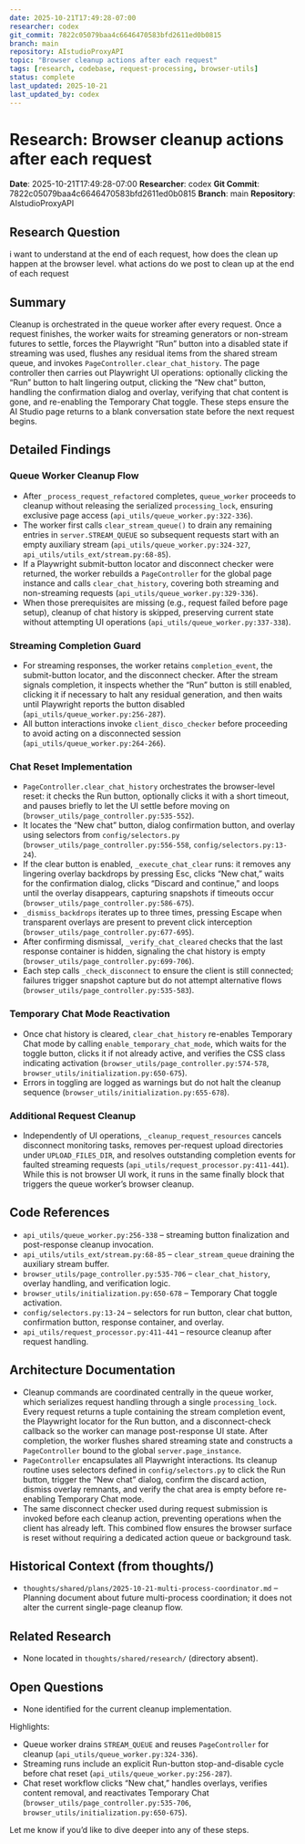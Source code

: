 ```yaml
---
date: 2025-10-21T17:49:28-07:00
researcher: codex
git_commit: 7822c05079baa4c6646470583bfd2611ed0b0815
branch: main
repository: AIstudioProxyAPI
topic: "Browser cleanup actions after each request"
tags: [research, codebase, request-processing, browser-utils]
status: complete
last_updated: 2025-10-21
last_updated_by: codex
---
```

# Research: Browser cleanup actions after each request
**Date**: 2025-10-21T17:49:28-07:00
**Researcher**: codex
**Git Commit**: 7822c05079baa4c6646470583bfd2611ed0b0815
**Branch**: main
**Repository**: AIstudioProxyAPI

## Research Question
i want to understand at the end of each request, how does the clean up happen at the browser level. what actions do we post to clean up at the end of each request

## Summary
Cleanup is orchestrated in the queue worker after every request. Once a request finishes, the worker waits for streaming generators or non-stream futures to settle, forces the Playwright “Run” button into a disabled state if streaming was used, flushes any residual items from the shared stream queue, and invokes `PageController.clear_chat_history`. The page controller then carries out Playwright UI operations: optionally clicking the “Run” button to halt lingering output, clicking the “New chat” button, handling the confirmation dialog and overlay, verifying that chat content is gone, and re-enabling the Temporary Chat toggle. These steps ensure the AI Studio page returns to a blank conversation state before the next request begins.

## Detailed Findings
### Queue Worker Cleanup Flow
- After `_process_request_refactored` completes, `queue_worker` proceeds to cleanup without releasing the serialized `processing_lock`, ensuring exclusive page access (`api_utils/queue_worker.py:322-336`).
- The worker first calls `clear_stream_queue()` to drain any remaining entries in `server.STREAM_QUEUE` so subsequent requests start with an empty auxiliary stream (`api_utils/queue_worker.py:324-327`, `api_utils/utils_ext/stream.py:68-85`).
- If a Playwright submit-button locator and disconnect checker were returned, the worker rebuilds a `PageController` for the global page instance and calls `clear_chat_history`, covering both streaming and non-streaming requests (`api_utils/queue_worker.py:329-336`).
- When those prerequisites are missing (e.g., request failed before page setup), cleanup of chat history is skipped, preserving current state without attempting UI operations (`api_utils/queue_worker.py:337-338`).

### Streaming Completion Guard
- For streaming responses, the worker retains `completion_event`, the submit-button locator, and the disconnect checker. After the stream signals completion, it inspects whether the “Run” button is still enabled, clicking it if necessary to halt any residual generation, and then waits until Playwright reports the button disabled (`api_utils/queue_worker.py:256-287`).
- All button interactions invoke `client_disco_checker` before proceeding to avoid acting on a disconnected session (`api_utils/queue_worker.py:264-266`).

### Chat Reset Implementation
- `PageController.clear_chat_history` orchestrates the browser-level reset: it checks the Run button, optionally clicks it with a short timeout, and pauses briefly to let the UI settle before moving on (`browser_utils/page_controller.py:535-552`).
- It locates the “New chat” button, dialog confirmation button, and overlay using selectors from `config/selectors.py` (`browser_utils/page_controller.py:556-558`, `config/selectors.py:13-24`).
- If the clear button is enabled, `_execute_chat_clear` runs: it removes any lingering overlay backdrops by pressing Esc, clicks “New chat,” waits for the confirmation dialog, clicks “Discard and continue,” and loops until the overlay disappears, capturing snapshots if timeouts occur (`browser_utils/page_controller.py:586-675`).
- `_dismiss_backdrops` iterates up to three times, pressing Escape when transparent overlays are present to prevent click interception (`browser_utils/page_controller.py:677-695`).
- After confirming dismissal, `_verify_chat_cleared` checks that the last response container is hidden, signaling the chat history is empty (`browser_utils/page_controller.py:699-706`).
- Each step calls `_check_disconnect` to ensure the client is still connected; failures trigger snapshot capture but do not attempt alternative flows (`browser_utils/page_controller.py:535-583`).

### Temporary Chat Mode Reactivation
- Once chat history is cleared, `clear_chat_history` re-enables Temporary Chat mode by calling `enable_temporary_chat_mode`, which waits for the toggle button, clicks it if not already active, and verifies the CSS class indicating activation (`browser_utils/page_controller.py:574-578`, `browser_utils/initialization.py:650-675`).
- Errors in toggling are logged as warnings but do not halt the cleanup sequence (`browser_utils/initialization.py:655-678`).

### Additional Request Cleanup
- Independently of UI operations, `_cleanup_request_resources` cancels disconnect monitoring tasks, removes per-request upload directories under `UPLOAD_FILES_DIR`, and resolves outstanding completion events for faulted streaming requests (`api_utils/request_processor.py:411-441`). While this is not browser UI work, it runs in the same finally block that triggers the queue worker’s browser cleanup.

## Code References
- `api_utils/queue_worker.py:256-338` – streaming button finalization and post-response cleanup invocation.
- `api_utils/utils_ext/stream.py:68-85` – `clear_stream_queue` draining the auxiliary stream buffer.
- `browser_utils/page_controller.py:535-706` – `clear_chat_history`, overlay handling, and verification logic.
- `browser_utils/initialization.py:650-678` – Temporary Chat toggle activation.
- `config/selectors.py:13-24` – selectors for run button, clear chat button, confirmation button, response container, and overlay.
- `api_utils/request_processor.py:411-441` – resource cleanup after request handling.

## Architecture Documentation
- Cleanup commands are coordinated centrally in the queue worker, which serializes request handling through a single `processing_lock`. Every request returns a tuple containing the stream completion event, the Playwright locator for the Run button, and a disconnect-check callback so the worker can manage post-response UI state. After completion, the worker flushes shared streaming state and constructs a `PageController` bound to the global `server.page_instance`.
- `PageController` encapsulates all Playwright interactions. Its cleanup routine uses selectors defined in `config/selectors.py` to click the Run button, trigger the “New chat” dialog, confirm the discard action, dismiss overlay remnants, and verify the chat area is empty before re-enabling Temporary Chat mode.
- The same disconnect checker used during request submission is invoked before each cleanup action, preventing operations when the client has already left. This combined flow ensures the browser surface is reset without requiring a dedicated action queue or background task.

## Historical Context (from thoughts/)
- `thoughts/shared/plans/2025-10-21-multi-process-coordinator.md` – Planning document about future multi-process coordination; it does not alter the current single-page cleanup flow.

## Related Research
- None located in `thoughts/shared/research/` (directory absent).

## Open Questions
- None identified for the current cleanup implementation.

Highlights:
- Queue worker drains `STREAM_QUEUE` and reuses `PageController` for cleanup (`api_utils/queue_worker.py:324-336`).
- Streaming runs include an explicit Run-button stop-and-disable cycle before chat reset (`api_utils/queue_worker.py:256-287`).
- Chat reset workflow clicks “New chat,” handles overlays, verifies content removal, and reactivates Temporary Chat (`browser_utils/page_controller.py:535-706`, `browser_utils/initialization.py:650-675`).

Let me know if you’d like to dive deeper into any of these steps.
